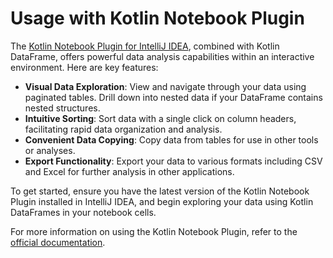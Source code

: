 # Usage with Kotlin Notebook Plugin

The [Kotlin Notebook Plugin for IntelliJ IDEA](https://plugins.jetbrains.com/plugin/16340-kotlin-notebook), combined with Kotlin DataFrame, offers powerful data analysis capabilities within an interactive environment. Here are key features:

- **Visual Data Exploration**: View and navigate through your data using paginated tables. Drill down into nested data if your DataFrame contains nested structures.
- **Intuitive Sorting**: Sort data with a single click on column headers, facilitating rapid data organization and analysis.
- **Convenient Data Copying**: Copy data from tables for use in other tools or analyses.
- **Export Functionality**: Export your data to various formats including CSV and Excel for further analysis in other applications.

To get started, ensure you have the latest version of the Kotlin Notebook Plugin installed in IntelliJ IDEA, and begin exploring your data using Kotlin DataFrames in your notebook cells.

For more information on using the Kotlin Notebook Plugin,
refer to the [official documentation](https://kotlinlang.org/docs/kotlin-notebook-overview.html).
